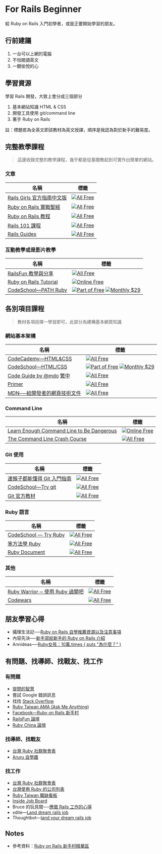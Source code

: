 # For Rails Beginner

給 Ruby on Rails 入門初學者，或是正要開始學習的朋友。


## 行前建議

1. 一台可以上網的電腦
2. 不怕閱讀英文
3. 一顆愉悅的心


## 學習資源

學習 Rails 開發，大致上會分成三個部分

1. 基本網站知識 HTML & CSS
2. 開發工具使用 git/command line
3. 著手 Ruby on Rails

註：標題若為全英文即該教材為英文授課，順序是我認為對於新手的難易度。


## 完整教學課程

> 這邊收錄完整的教學課程，幾乎都是從基礎教起到可實作出簡單的網站。

### 文章

名稱|標籤|
--- | ---
[Rails Girls 官方指南中文版](http://railsgirls.tw/) | [![][All/Free]](http://railsgirls.tw/)
[Ruby on Rails 實戰聖經](https://ihower.tw/rails4/) | [![][All/Free]](https://ihower.tw/rails4/)
[Ruby on Rails 教程](http://railstutorial-china.org/) | [![][All/Free]](http://railstutorial-china.org/)
[Rails 101 課程](http://courses.growthschool.com/courses/rails-101) | [![][All/Free]](http://courses.growthschool.com/courses/rails-101)
[Rails Guides](http://guides.rubyonrails.org/) | [![][All/Free]](http://guides.rubyonrails.org/)

### 互動教學或是影片教學
名稱|標籤|
--- | ---
[RailsFun 教學與分享](https://www.youtube.com/playlist?list=PLJ6M-k9dQEQ3VsyOZQwjZ5GdjaLJH3eB_) | [![][All/Free]](https://www.youtube.com/playlist?list=PLJ6M-k9dQEQ3VsyOZQwjZ5GdjaLJH3eB_)
[Ruby on Rails Tutorial](https://www.railstutorial.org/) | [![][Online/Free]](https://www.railstutorial.org/)
[CodeSchool—PATH Ruby](https://www.codeschool.com/paths/ruby) | [![][Part of/Free]](https://www.codeschool.com/paths/ruby) [![][Monthly/$29]](https://www.codeschool.com/paths/ruby)


## 各別項目課程

> 教材各項目擇一學習即可，此部分為建構基本網頁知識

### 網站基本架構
名稱|標籤|
--- | ---
[CodeCademy—HTML&CSS](https://www.codecademy.com/learn/web) | [![][All/Free]](https://www.codecademy.com/learn/web)
[CodeSchool—HTML/CSS](https://www.codeschool.com/paths/html-css) | [![][Part of/Free]](https://www.codeschool.com/paths/html-css) [![][Monthly/$29]](https://www.codeschool.com/paths/html-css)
[Code Guide by @mdo](http://mdo.github.io/code-guide/) [繁中](http://juanitofatas.com/code-guide/) | [![][All/Free]](http://juanitofatas.com/code-guide/)
[Primer](http://primercss.io) | [![][All/Free]](http://primercss.io)
[MDN──給開發者的網頁技術文件](https://developer.mozilla.org/zh-TW/docs/Web) | [![][All/Free]](https://developer.mozilla.org/zh-TW/docs/Web)

### Command Line
名稱|標籤|
--- | ---
[Learn Enough Command Line to Be Dangerous](http://www.learnenough.com/command-line-tutorial) | [![][Online/Free]](http://www.learnenough.com/command-line-tutorial)
[The Command Line Crash Course](http://cli.learncodethehardway.org/book/) | [![][All/Free]](http://cli.learncodethehardway.org/book/)

### Git 使用
名稱|標籤|
--- | ---
[連猴子都能懂得 Git 入門指南](https://backlogtool.com/git-guide/tw/) | [![][All/Free]](https://backlogtool.com/git-guide/tw/)
[CodeSchool—Try git](https://www.codeschool.com/courses/try-git) | [![][All/Free]](https://www.codeschool.com/courses/try-git)
[Git 官方教材](http://git-scm.com/book/zh/ch1-4.html) | [![][All/Free]](http://git-scm.com/book/zh/ch1-4.html)

### Ruby 語言
名稱|標籤|
--- | ---
[CodeSchool — Try Ruby](https://www.codeschool.com/courses/try-ruby) | [![][All/Free]](https://www.codeschool.com/courses/try-ruby)
[笨方法學 Ruby](http://lrthw.github.io/) | [![][All/Free]](http://lrthw.github.io/)
[Ruby Document](http://ruby-doc.org) | [![][All/Free]](http://ruby-doc.org)

### 其他
名稱|標籤|
--- | ---
[Ruby Warrior ─ 使用 Ruby 過關吧](https://www.bloc.io/ruby-warrior/#/) | [![][All/Free]](https://www.bloc.io/ruby-warrior/#/)
[Codewars](http://www.codewars.com/) | [![][All/Free]](http://www.codewars.com/)


## 朋友學習心得

- 攝理生活記──[Ruby on Rails 自學推薦資源以及注意事項](http://blog.cgmlife.net/posts/2014/04/12/recommended-ruby-on-rails-learning-resources)
- 內容先決──[新手寫給新手的 Ruby on Rails 介紹](http://disco26.logdown.com/posts/168410-novice-to-novice-ruby-on-rails-introduction)
- Annideas──[Ruby女孩：10萬.times { puts "為什麼？" }](http://blog.annideas.com/ironman7)

## 有問題、找導師、找戰友、找工作

### 有問題
  - [提問的智慧](https://github.com/ryanhanwu/How-To-Ask-Questions-The-Smart-Way)
  - 嘗試 Google 錯誤訊息
  - 找找 [Stack Overflow](http://stackoverflow.com/)
  - [Ruby Taiwan AMA (Ask Me Anything)](https://github.com/rubytaiwan/AMA)
  - [Facebook—Ruby on Rails 新手村](https://www.facebook.com/groups/RailsRookie/)
  - [RailsFun 論壇](http://railsfun.tw/)
  - [Ruby China 論壇](https://ruby-china.org/)

### 找導師、找戰友
  - [台灣 Ruby 社群聚會表](https://github.com/rubytaiwan/rubytw-reboot/wiki/Meetups)
  - [Aruru 自學趣](http://www.aruru.co/)

### 找工作
  - [台灣 Ruby 社群聚會表](https://github.com/rubytaiwan/rubytw-reboot/wiki/Meetups)
  - [台灣使用 Ruby 的公司列表](https://github.com/rubytaiwan/AMA/wiki/Companies)
  - [Ruby Taiwan 職缺看板](http://jobs.ruby.tw/)
  - [Inside Job Board](https://jobs.inside.com.tw/jobs/index?c=&k=ruby+rails)
  - Bruce 的玩具間──[應徵 Rails 工作的心得](http://toyroom.bruceli.net/tw/2014/02/26/my-experience-on-applying-rails-jobs.html)
  - xdite—[Land dream rails job](https://xdite.gitbooks.io/land-dream-rails-job/content/)
  - Thoughtbot—[land your dream rails job](https://upcase.com/pages/land-your-dream-rails-job)


## Notes

- 參考資料：[Ruby on Rails 新手村精華區](http://bit.ly/1A3j4zE)


[All/Free]: https://img.shields.io/badge/All-Free-green.svg?style=flat-square "All Free"
[Online/Free]: https://img.shields.io/badge/Online-Free-green.svg?style=flat-square "Online Free"
[Part of/Free]: https://img.shields.io/badge/Part_of-Free-green.svg?style=flat-square "Part of Free"
[Monthly/$29]: https://img.shields.io/badge/Monthly-$29-red.svg?style=flat-square "Monthly $29"
